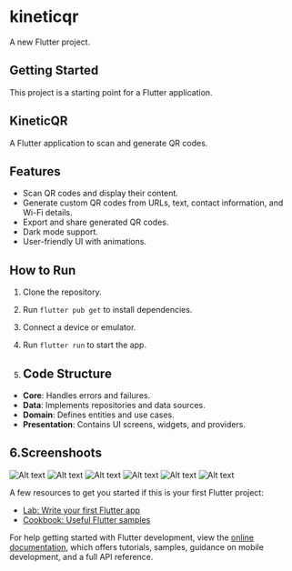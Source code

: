 # kineticqr

A new Flutter project.

## Getting Started

This project is a starting point for a Flutter application.

## KineticQR

A Flutter application to scan and generate QR codes.

## Features

- Scan QR codes and display their content.
- Generate custom QR codes from URLs, text, contact information, and Wi-Fi details.
- Export and share generated QR codes.
- Dark mode support.
- User-friendly UI with animations.

## How to Run

1. Clone the repository.
2. Run `flutter pub get` to install dependencies.
3. Connect a device or emulator.
4. Run `flutter run` to start the app.

5. ## Code Structure

- **Core**: Handles errors and failures.
- **Data**: Implements repositories and data sources.
- **Domain**: Defines entities and use cases.
- **Presentation**: Contains UI screens, widgets, and providers.

## 6.Screenshoots

![Alt text](./screenshoot/1.png)
![Alt text](./screenshoot/2.png)
![Alt text](./screenshoot/3.png)
![Alt text](./screenshoot/4.png)
![Alt text](./screenshoot/5.png)
![Alt text](./screenshoot/6.png)

A few resources to get you started if this is your first Flutter project:

- [Lab: Write your first Flutter app](https://docs.flutter.dev/get-started/codelab)
- [Cookbook: Useful Flutter samples](https://docs.flutter.dev/cookbook)

For help getting started with Flutter development, view the
[online documentation](https://docs.flutter.dev/), which offers tutorials,
samples, guidance on mobile development, and a full API reference.
